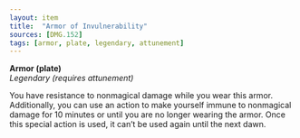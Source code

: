 ```yaml
---
layout: item
title:  "Armor of Invulnerability"
sources: [DMG.152]
tags: [armor, plate, legendary, attunement]
---
```


**Armor (plate)**  
*Legendary (requires attunement)*

You have resistance to nonmagical damage while you wear this armor. Additionally, you can use an action to make yourself immune to nonmagical damage for 10 minutes or until you are no longer wearing the armor. Once this special action is used, it can’t be used again until the next dawn.